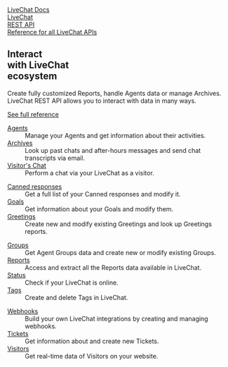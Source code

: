 <section class="docs-full-desc">
	<div class="content">
	<div class="content-column">
		<div class="docs-covers">
			<a href="/rest-api" class="docs-cover orange" data-color="#efa843">
				<div class="docs-cover-header">LiveChat Docs</div>
				<div class="docs-cover-title">LiveChat<br/><span class="docs-cover-underline">REST API</span></div>
				<div class="docs-cover-subtitle">Reference for all LiveChat APIs</div>
			</a>
			<div class="docs-cover-intro">
				<h2>Interact<br/>with LiveChat<br/>ecosystem</h2>
				<p>Create fully customized Reports, handle Agents data or manage Archives. LiveChat REST API allows you to interact with data in many ways.</p>
				<a href="/rest-api/" class="cta orange">See full reference</a>
			</div>
		</div>
	</div>
	<div class="content-column">
		<div class="docs-covers">
			<dl class="docs-sections orange">
				<dt><a href="/rest-api/#agents">Agents</a></dt>
				<dd>Manage your Agents and get information about their activities.</dd>
				<dt><a href="/rest-api/#archives">Archives</a></dt>
				<dd>Look up past chats and after-hours messages and send chat transcripts via email.</dd>
				<dt><a href="/rest-api/#visitor-s-chat">Visitor's Chat</a></dt>
				<dd>Perform a chat via your LiveChat as a visitor.</dd>
			</dl>
			<dl class="docs-sections orange">
				<dt><a href="/rest-api/#canned-responses">Canned responses</a></dt>
				<dd>Get a full list of your Canned responses and modify it.</dd>
				<dt><a href="/rest-api/#goals">Goals</a></dt>
				<dd>Get information about your Goals and modify them.</dd>
				<dt><a href="/rest-api/#greetings">Greetings</a></dt>
				<dd>Create new and modify existing Greetings and look up Greetings reports.</dd>
			</dl>
			<dl class="docs-sections orange">
				<dt><a href="/rest-api/#groups">Groups</a></dt>
				<dd>Get Agent Groups data and create new or modify existing Groups.</dd>
				<dt><a href="/rest-api/#reports">Reports</a></dt>
				<dd>Access and extract all the Reports data available in LiveChat.</dd>
				<dt><a href="/rest-api/#status">Status</a></dt>
				<dd>Check if your LiveChat is online.</dd>
				<dt><a href="/rest-api/#tags">Tags</a></dt>
				<dd>Create and delete Tags in LiveChat.</dd>
			</dl>
			<dl class="docs-sections orange">
				<dt><a href="/rest-api/#webhooks">Webhooks</a></dt>
				<dd>Build your own LiveChat integrations by creating and managing webhooks.</dd>
				<dt><a href="/rest-api/#tickets">Tickets</a></dt>
				<dd>Get information about and create new Tickets. </dd>
				<dt><a href="/rest-api/#visitors">Visitors</a></dt>
				<dd>Get real-time data of Visitors on your website.</dd>
			</ul>
		</div>
		</div>
	</div>
</section>